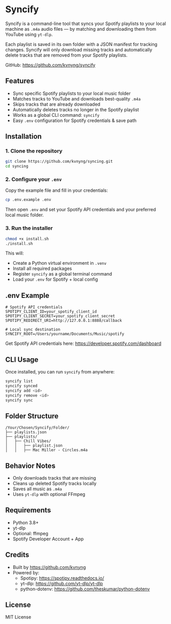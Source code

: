 # Syncify

Syncify is a command-line tool that syncs your Spotify playlists to your local machine as `.m4a` audio files — by matching and downloading them from YouTube using `yt-dlp`.

Each playlist is saved in its own folder with a JSON manifest for tracking changes. Syncify will only download missing tracks and automatically delete tracks that are removed from your Spotify playlists.

GitHub: https://github.com/kvnyng/syncify

## Features

- Sync specific Spotify playlists to your local music folder
- Matches tracks to YouTube and downloads best-quality `.m4a`
- Skips tracks that are already downloaded
- Automatically deletes tracks no longer in the Spotify playlist
- Works as a global CLI command: `syncify`
- Easy `.env` configuration for Spotify credentials & save path

## Installation

### 1. Clone the repository

```bash
git clone https://github.com/kvnyng/syncing.git
cd syncing
```

### 2. Configure your `.env`

Copy the example file and fill in your credentials:

```bash
cp .env.example .env
```

Then open `.env` and set your Spotify API credentials and your preferred local music folder.

### 3. Run the installer

```bash
chmod +x install.sh
./install.sh
```

This will:
- Create a Python virtual environment in `.venv`
- Install all required packages
- Register `syncify` as a global terminal command
- Load your `.env` for Spotify + local config

## .env Example

```env
# Spotify API credentials
SPOTIPY_CLIENT_ID=your_spotify_client_id
SPOTIPY_CLIENT_SECRET=your_spotify_client_secret
SPOTIPY_REDIRECT_URI=http://127.0.0.1:8888/callback

# Local sync destination
SYNCIFY_ROOT=/Users/yourname/Documents/Music/spotify
```

Get Spotify API credentials here: https://developer.spotify.com/dashboard

## CLI Usage

Once installed, you can run `syncify` from anywhere:

```bash
syncify list
syncify synced
syncify add <id>
syncify remove <id>
syncify sync
```

## Folder Structure

```
/Your/Chosen/Syncify/Folder/
├── playlists.json
├── playlists/
│   ├── Chill Vibes/
│   │   ├── playlist.json
│   │   ├── Mac Miller - Circles.m4a
```

## Behavior Notes

- Only downloads tracks that are missing
- Cleans up deleted Spotify tracks locally
- Saves all music as `.m4a`
- Uses `yt-dlp` with optional FFmpeg

## Requirements

- Python 3.8+
- yt-dlp
- Optional: ffmpeg
- Spotify Developer Account + App

## Credits

- Built by https://github.com/kvnyng
- Powered by:
  - Spotipy: https://spotipy.readthedocs.io/
  - yt-dlp: https://github.com/yt-dlp/yt-dlp
  - python-dotenv: https://github.com/theskumar/python-dotenv

## License

MIT License

